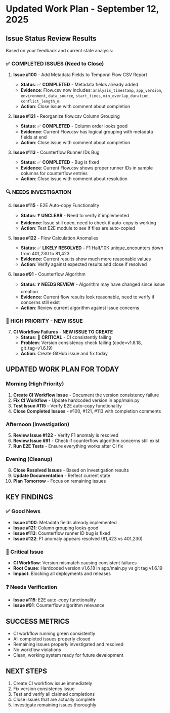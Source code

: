 # Updated Work Plan - September 12, 2025

## Issue Status Review Results

Based on your feedback and current state analysis:

### **✅ COMPLETED ISSUES (Need to Close)**

1. **Issue #100** - Add Metadata Fields to Temporal Flow CSV Report
   - **Status**: ✅ **COMPLETED** - Metadata fields already added
   - **Evidence**: Flow.csv now includes: `analysis_timestamp`, `app_version`, `environment`, `data_source`, `start_times`, `min_overlap_duration`, `conflict_length_m`
   - **Action**: Close issue with comment about completion

2. **Issue #121** - Reorganize flow.csv Column Grouping
   - **Status**: ✅ **COMPLETED** - Column order looks good
   - **Evidence**: Current Flow.csv has logical grouping with metadata fields at end
   - **Action**: Close issue with comment about completion

3. **Issue #113** - Counterflow Runner IDs Bug
   - **Status**: ✅ **COMPLETED** - Bug is fixed
   - **Evidence**: Current Flow.csv shows proper runner IDs in sample columns for counterflow entries
   - **Action**: Close issue with comment about resolution

### **🔍 NEEDS INVESTIGATION**

4. **Issue #115** - E2E Auto-copy Functionality
   - **Status**: ❓ **UNCLEAR** - Need to verify if implemented
   - **Evidence**: Issue still open, need to check if auto-copy is working
   - **Action**: Test E2E module to see if files are auto-copied

5. **Issue #122** - Flow Calculation Anomalies
   - **Status**: ✅ **LIKELY RESOLVED** - F1 Half/10K unique_encounters down from 401,230 to 81,423
   - **Evidence**: Current results show much more reasonable values
   - **Action**: Verify against expected results and close if resolved

6. **Issue #91** - Counterflow Algorithm
   - **Status**: ❓ **NEEDS REVIEW** - Algorithm may have changed since issue creation
   - **Evidence**: Current flow results look reasonable, need to verify if concerns still exist
   - **Action**: Review current algorithm against issue concerns

### **🚨 HIGH PRIORITY - NEW ISSUE**

7. **CI Workflow Failures** - **NEW ISSUE TO CREATE**
   - **Status**: 🔴 **CRITICAL** - CI consistently failing
   - **Problem**: Version consistency check failing (code=v1.6.18, git_tag=v1.6.19)
   - **Action**: Create GitHub issue and fix today

## **UPDATED WORK PLAN FOR TODAY**

### **Morning (High Priority)**
1. **Create CI Workflow Issue** - Document the version consistency failure
2. **Fix CI Workflow** - Update hardcoded version in app/main.py
3. **Test Issue #115** - Verify E2E auto-copy functionality
4. **Close Completed Issues** - #100, #121, #113 with completion comments

### **Afternoon (Investigation)**
5. **Review Issue #122** - Verify F1 anomaly is resolved
6. **Review Issue #91** - Check if counterflow algorithm concerns still exist
7. **Run E2E Tests** - Ensure everything works after CI fix

### **Evening (Cleanup)**
8. **Close Resolved Issues** - Based on investigation results
9. **Update Documentation** - Reflect current state
10. **Plan Tomorrow** - Focus on remaining issues

## **KEY FINDINGS**

### **✅ Good News**
- **Issue #100**: Metadata fields already implemented
- **Issue #121**: Column grouping looks good
- **Issue #113**: Counterflow runner ID bug is fixed
- **Issue #122**: F1 anomaly appears resolved (81,423 vs 401,230)

### **🔴 Critical Issue**
- **CI Workflow**: Version mismatch causing consistent failures
- **Root Cause**: Hardcoded version v1.6.18 in app/main.py vs git tag v1.6.19
- **Impact**: Blocking all deployments and releases

### **❓ Needs Verification**
- **Issue #115**: E2E auto-copy functionality
- **Issue #91**: Counterflow algorithm relevance

## **SUCCESS METRICS**
- CI workflow running green consistently
- All completed issues properly closed
- Remaining issues properly investigated and resolved
- No workflow violations
- Clean, working system ready for future development

## **NEXT STEPS**
1. Create CI workflow issue immediately
2. Fix version consistency issue
3. Test and verify all claimed completions
4. Close issues that are actually complete
5. Investigate remaining issues thoroughly
